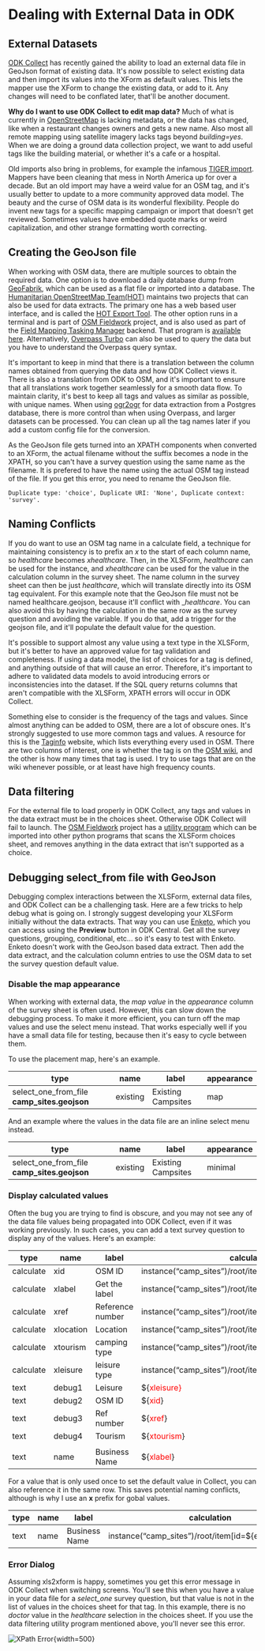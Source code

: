 # Dealing with External Data in ODK

## External Datasets

[ODK Collect](https://www.getodk.org) has recently gained the ability
to load an external data file in GeoJson format of existing data. It's
now possible to select existing data and then import its values into
the XForm as default values. This lets the mapper use the XForm to
change the existing data, or add to it. Any changes will need to be
conflated later, that'll be another document.

**Why do I want to use ODK Collect to edit map data?** Much of what is
currently in [OpenStreetMap](https:www.openstreetmap.org) is lacking
metadata, or the data has changed, like when a restaurant changes
owners and gets a new name. Also most all remote mapping using
satellite imagery lacks tags beyond _building=yes_. When we are doing
a ground data collection project, we want to add useful tags like the
building material, or whether it's a cafe or a hospital.

Old imports also bring in problems, for example the infamous [TIGER
import](https://wiki.openstreetmap.org/wiki/TIGER). Mappers have been
cleaning that mess in North America up for over a decade. But an old
import may have a weird value for an OSM tag, and it's usually better
to update to a more community approved data model. The beauty and the
curse of OSM data is its wonderful flexibility. People do invent new
tags for a specific mapping campaign or import that doesn't get
reviewed. Sometimes values have embedded quote marks or weird
capitalization, and other strange formatting worth correcting.

## Creating the GeoJson file

When working with OSM data, there are multiple sources to obtain the
required data. One option is to download a daily database dump from
[GeoFabrik](http://download.geofabrik.de/index.html), which can be
used as a flat file or imported into a database. The [Humanitarian
OpenStreetMap Team(HOT)](https://www.hotosm.org) maintains two
projects that can also be used for data extracts. The primary one has
a web based user interface, and is called the [HOT Export
Tool](https://export.hotosm.org/en/v3/). The other option runs in a
terminal and is part of [OSM
Fieldwork](https://github.com/hotosm/osm-fieldwork/wiki) project, and
is also used as part of the [Field Mapping Tasking
Manager](https://github.com/hotosm/fmtm/wiki) backend. That program is
[available
here](https://github.com/hotosm/osm-fieldwork/blob/main/osm_fieldwork/make_data_extract.py). Alternatively,
[Overpass Turbo](https://overpass-turbo.eu/) can also be used to query
the data but you have to understand the Overpass query syntax.

It's important to keep in mind that there is a translation between
the column names obtained from querying the data and how ODK Collect
views it. There is also a translation from ODK to OSM, and it's
important to ensure that all translations work together seamlessly for
a smooth data flow. To maintain clarity, it's best to keep all tags
and values as similar as possible, with unique names. When using
[ogr2ogr](https://gdal.org/programs/ogr2ogr.html) for data extraction
from a Postgres database, there is more control than when using
Overpass, and larger datasets can be processed. You can clean up all
the tag names later if you add a custom config file for the
conversion.

As the GeoJson file gets turned into an XPATH components when
converted to an XForm, the actual filename without the suffix becomes
a node in the XPATH, so you can't have a survey question using the
same name as the filename. It is prefered to have the name using the
actual OSM tag instead of the file. If you get this error, you need to
rename the GeoJson file.

	Duplicate type: 'choice', Duplicate URI: 'None', Duplicate context: 'survey'.

## Naming Conflicts

If you do want to use an OSM tag name in a calculate field, a
technique for maintaining consistency is to prefix an _x_ to the start
of each column name, so _healthcare_ becomes _xhealthcare_. Then, in
the XLSForm, _healthcare_ can be used for the instance, and
_xhealthcare_ can be used for the value in the calculation column in
the survey sheet. The name column in the survey sheet can then be just
_healthcare_, which will translate directly into its OSM tag
equivalent. For this example note that the GeoJson file must not be
named healthcare.geojson, because it'll conflict with
__healthcare_. You can also avoid this by having the calculation in
the same row as the survey question and avoiding the variable. If you
do that, add a trigger for the geojson file, and it'll populate the
default value for the question.

It's possible to support almost any value using a text type in the
XLSForm, but it's better to have an approved value for tag validation
and completeness. If using a data model, the list of choices for a tag
is defined, and anything outside of that will cause an
error. Therefore, it's important to adhere to validated data models to
avoid introducing errors or inconsistencies into the dataset. If the
SQL query returns columns that aren't compatible with the XLSForm,
XPATH errors will occur in ODK Collect. 

Something else to consider is the frequency of the tags and
values. Since almost anything can be added to OSM, there are a lot of
obscure ones. It's strongly suggested to use more common tags and
values. A resource for this is the
[Taginfo](https://taginfo.openstreetmap.org/) website, which lists
everything every used in OSM. There are two columns of interest, one
is whether the tag is on the [OSM
wiki](https://wiki.openstreetmap.org/wiki/Map_features), and the other
is how many times that tag is used. I try to use tags that are on the
wiki whenever possible, or at least have high frequency counts.

## Data filtering

For the external file to load properly in ODK Collect, any tags and
values in the data extract must be in the choices sheet. Otherwise ODK
Collect will fail to launch. The [OSM
Fieldwork](https://github.com/hotosm/osm-fieldwork/wiki) project has a
[utility
program](https://github.com/hotosm/osm-fieldwork/blob/main/osm_fieldwork/filter_data.py)
which can be imported into other python programs that scans the
XLSForm choices sheet, and removes anything in the data extract that
isn't supported as a choice.

## Debugging select_from file with GeoJson

Debugging complex interactions between the XLSForm, external data
files, and ODK Collect can be a challenging task. Here are a few
tricks to help debug what is going on. I strongly suggest developing
your XLSForm initially without the data extracts. That way you can use
[Enketo](https://enketo.org/), which you can access using the
**Preview** button in ODK Central. Get all the survey questions,
grouping, conditional, etc... so it's easy to test with
Enketo. Enketo doesn't work with the GeoJson based data extract. Then
add the data extract, and the calculation column entries to use the
OSM data to set the survey question default value.

### Disable the map appearance

When working with external data, the _map value_ in the _appearance_
column of the survey sheet is often used. However, this can slow down
the debugging process. To make it more efficient, you can turn off the
map values and use the select menu instead. That works especially well 
if you have a small data file for testing, because then it's easy to
cycle between them.

To use the placement map, here's an example.

| type                                    | name     | label              | appearance |
| --------------------------------------- | -------- | ------------------ | ---------- |
| select_one_from_file **camp_sites.geojson** | existing | Existing Campsites | map        |

And an example where the values in the data file are an inline select
menu instead.

| type                                    | name     | label              | appearance |
| --------------------------------------- | -------- | ------------------ | ---------- |
| select_one_from_file **camp_sites.geojson** | existing | Existing Campsites | minimal    |

### Display calculated values

Often the bug you are trying to find is obscure, and you may not see
any of the data file values being propagated into ODK Collect, even if
it was working previously. In such cases, you can add a text survey
question to display any of the values. Here's an example:

| type      | name      | label            | calculation                                               | trigger     |
| --------- | --------- | ---------------- | --------------------------------------------------------- | ----------- |
| calculate | xid       | OSM ID           | instance(“camp_sites”)/root/item[id=${existing}]/id       |
| calculate | xlabel    | Get the label    | instance(“camp_sites”)/root/item[id=${existing}]/title    |             |
| calculate | xref      | Reference number | instance(“camp_sites”)/root/item[id=${existing}]/ref      |             |
| calculate | xlocation | Location         | instance(“camp_sites”)/root/item[id=${existing}]/geometry |             |
| calculate | xtourism  | camping type     | instance(“camp_sites”)/root/item[id=${existing}]/tourism  |             |
| calculate | xleisure  | leisure type     | instance(“camp_sites”)/root/item[id=${existing}]/leisure  |             |
| text      | debug1    | Leisure          | ${<span style="color:red">xleisure}                       | ${existing} |
| text      | debug2    | OSM ID           | ${<span style="color:red">xid</span>}                     | ${existing} |
| text      | debug3    | Ref number       | ${<span style="color:red">xref</span>}                    | ${existing} |
| text      | debug4    | Tourism          | ${<span style="color:red">xtourism</span>}                | ${existing} |
|           |           |                  |                                                           |             |
| text      | name      | Business Name    | ${<span style="color:red">xlabel</span>}                  | ${existing} |

For a value that is only used once to set the default value in
Collect, you can also reference it in the same row. This saves
potential naming conflicts, although is why I use an **x** prefix for
gobal values.

| type      | name      | label            | calculation                                               | trigger     |
| --------- | --------- | ---------------- | --------------------------------------------------------- | ----------- |
| text      | name      | Business Name    | instance(“camp_sites”)/root/item[id=${existing}]/name     | ${existing} |

### Error Dialog

Assuming xls2xform is happy, sometimes you get this error message in
ODK Collect when switching screens. You'll see this when you have a
value in your data file for a _select_one_ survey question, but that
value is not in the list of values in the choices sheet for that tag. In
this example, there is no _doctor_ value in the _healthcare_
selection in the choices sheet. If you use the data filtering utility
program mentioned above, you'll never see this error.

![XPath Error](xlsimages/image1.jpg){width=500}
